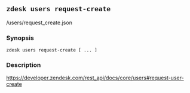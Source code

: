 ## `zdesk users request-create`

/users/request_create.json

### Synopsis

    zdesk users request-create [ ... ]

### Description

https://developer.zendesk.com/rest_api/docs/core/users#request-user-create

